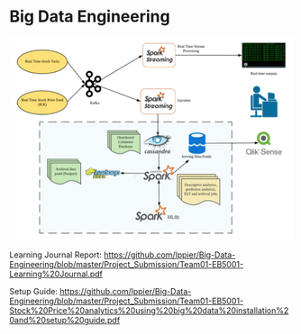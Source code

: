# Big Data Engineering

![Project Architecture](https://github.com/lppier/Big-Data-Engineering/blob/master/architecture.png)

Learning Journal Report: https://github.com/lppier/Big-Data-Engineering/blob/master/Project_Submission/Team01-EB5001-Learning%20Journal.pdf

Setup Guide: https://github.com/lppier/Big-Data-Engineering/blob/master/Project_Submission/Team01-EB5001-Stock%20Price%20analytics%20using%20big%20data%20installation%20and%20setup%20guide.pdf
